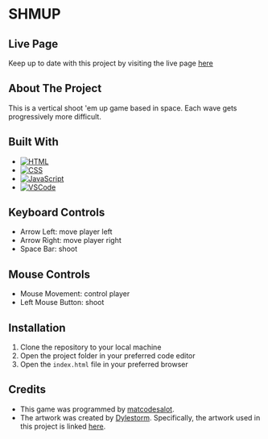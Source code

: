 # SHMUP

## Live Page

Keep up to date with this project by visiting the live page [here](https://matcodesalot.github.io/galaga-arcade/)

## About The Project

This is a vertical shoot 'em up game based in space. Each wave gets progressively more difficult.

## Built With

- [![HTML][HTML]][HTML-url]
- [![CSS][CSS]][CSS-url]
- [![JavaScript][JavaScript]][JavaScript-url]
- [![VSCode][VSCode]][VSCode-url]

## Keyboard Controls

- Arrow Left: move player left
- Arrow Right: move player right
- Space Bar: shoot

## Mouse Controls

- Mouse Movement: control player
- Left Mouse Button: shoot

## Installation

1. Clone the repository to your local machine
2. Open the project folder in your preferred code editor
3. Open the `index.html` file in your preferred browser

## Credits

- This game was programmed by [matcodesalot](https://github.com/matcodesalot).
- The artwork was created by [Dylestorm](https://livingtheindie.com/). Specifically, the artwork used in this project is linked [here](https://livingtheindie.itch.io/pixel-shmup-ships-free).

<!-- MARKDOWN LINKS & IMAGES -->
<!-- https://www.markdownguide.org/basic-syntax/#reference-style-links -->
[JavaScript]: https://img.shields.io/badge/JavaScript-F7DF1E?style=for-the-badge&logo=javascript&logoColor=black
[JavaScript-url]: https://mathewjohns.com/
[HTML]: https://img.shields.io/badge/HTML5-E34F26?style=for-the-badge&logo=html5&logoColor=white
[HTML-url]: https://mathewjohns.com/
[CSS]: https://img.shields.io/badge/CSS3-1572B6?style=for-the-badge&logo=css3&logoColor=white
[CSS-url]: https://mathewjohns.com/
[VSCode]: https://img.shields.io/badge/Visual_Studio_Code-0078D4?style=for-the-badge&logo=visual%20studio%20code&logoColor=white
[VSCode-url]: https://code.visualstudio.com/